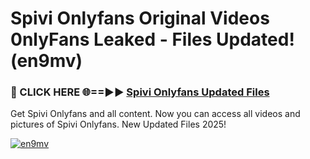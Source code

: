 # Spivi Onlyfans Original Videos 0nlyFans Leaked - Files Updated! (en9mv)

<h3>🔴 CLICK HERE 🌐==►► <a href="https://tinyurl.com/2m67pmp6" rel="nofollow">Spivi Onlyfans Updated Files</a></h3>

Get Spivi Onlyfans and all content. Now you can access all videos and pictures of Spivi Onlyfans. New Updated Files 2025!

[![en9mv](https://i.imgur.com/H4QAA4z.gif)](https://tinyurl.com/2m67pmp6)